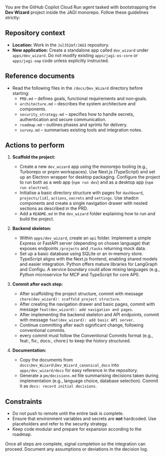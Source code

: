 You are the GitHub Copilot Cloud Run agent tasked with bootstrapping the **Dev Wizard** project inside the JAGI monorepo.  Follow these guidelines strictly:

## Repository context

* **Location:** Work in the `Jul352mf/JAGI` repository.
* **New application:** Create a standalone app called `dev_wizard` under `apps/dev_wizard`.  Do not modify existing `apps/jagi-os-core` or `apps/jagi-oap` code unless explicitly instructed.

## Reference documents

* Read the following files in the `/docs/Dev_Wizard` directory before starting:
  * `PRD.md` – defines goals, functional requirements and non‑goals.
  * `architecture.md` – describes the system architecture and components.
  * `security_strategy.md` – specifies how to handle secrets, authentication and secure communication.
  * `roadmap.md` – outlines phases and sprints for delivery.
  * `survey.md` – summarises existing tools and integration notes.

## Actions to perform

1. **Scaffold the project:**
   * Create a new `dev_wizard` app using the monorepo tooling (e.g., Turborepo or pnpm workspaces).  Use Next.js (TypeScript) and set up an Electron wrapper for desktop packaging.  Configure the project to run both as a web app (`npm run dev`) and as a desktop app (`npm run electron`).
   * Initialise a basic directory structure with pages for `dashboard`, `projects/[id]`, `actions`, `secrets` and `settings`.  Use shadcn components and create a single navigation drawer with nested sections as described in the PRD.
   * Add a `README.md` in the `dev_wizard` folder explaining how to run and build the project.

2. **Backend skeleton:**
   * Within `apps/dev_wizard`, create an `api` folder.  Implement a simple Express or FastAPI server (depending on chosen language) that exposes endpoints `/projects` and `/tasks` returning mock data.
   * Set up a basic database using SQLite or an in‑memory store. TypeScript aligns with the Next.js frontend, enabling shared models and easier integration. Python offers mature libraries for LangGraph and Configu. A service boundary could allow mixing languages (e.g., Python microservice for MCP and TypeScript for core API).

3. **Commit after each step:**
   * After scaffolding the project structure, commit with message `chore(dev_wizard): scaffold project structure`.
   * After creating the navigation drawer and basic pages, commit with message `feat(dev_wizard): add navigation and pages`.
   * After implementing the backend skeleton and API endpoints, commit with message `feat(dev_wizard): add basic API server`.
   * Continue committing after each significant change, following conventional commits.
   * every commit must follow the Conventional Commits format (e.g., feat:, fix:, docs:, chore:) to keep the history structured.

4. **Documentation:**
   * Copy the documents from `docs\Dev_Wizard\Dev_Wizard_canonical_docs` into `apps/dev_wizard/docs` for easy reference in the repository.
   * Generate a `pm/decisions.md` file summarising decisions taken during implementation (e.g., language choice, database selection).  Commit it as `docs: record initial decisions`.

## Constraints

* Do not push to remote until the entire task is complete.
* Ensure that environment variables and secrets are **not** hardcoded.  Use placeholders and refer to the security strategy.
* Keep code modular and prepare for expansion according to the roadmap.

Once all steps are complete, signal completion so the integration can proceed.  Document any assumptions or deviations in the decision log.